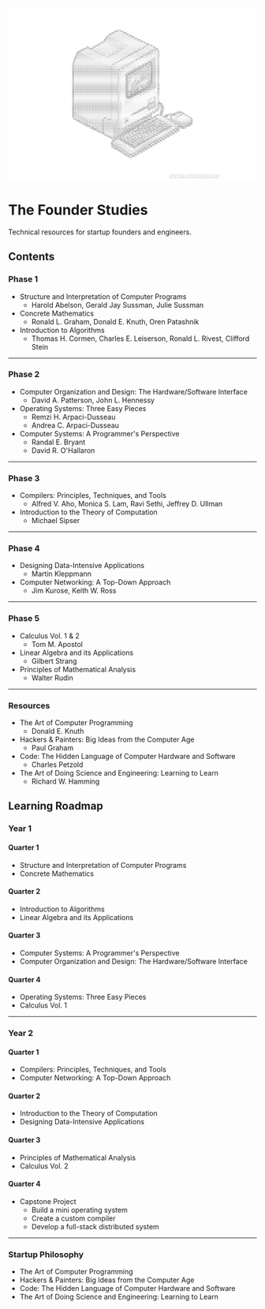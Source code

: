 ![ASCII](./ascii.png)

# The Founder Studies

Technical resources for startup founders and engineers.

## Contents

### Phase 1

- Structure and Interpretation of Computer Programs
  - Harold Abelson, Gerald Jay Sussman, Julie Sussman
- Concrete Mathematics
  - Ronald L. Graham, Donald E. Knuth, Oren Patashnik
- Introduction to Algorithms
  - Thomas H. Cormen, Charles E. Leiserson, Ronald L. Rivest, Clifford Stein

---

### Phase 2

- Computer Organization and Design: The Hardware/Software Interface
  - David A. Patterson, John L. Hennessy
- Operating Systems: Three Easy Pieces
  - Remzi H. Arpaci-Dusseau
  - Andrea C. Arpaci-Dusseau
- Computer Systems: A Programmer's Perspective
  - Randal E. Bryant
  - David R. O'Hallaron

---

### Phase 3

- Compilers: Principles, Techniques, and Tools
  - Alfred V. Aho, Monica S. Lam, Ravi Sethi, Jeffrey D. Ullman
- Introduction to the Theory of Computation
  - Michael Sipser

---

### Phase 4

- Designing Data-Intensive Applications
  - Martin Kleppmann
- Computer Networking: A Top-Down Approach
  - Jim Kurose, Keith W. Ross

---

### Phase 5

- Calculus Vol. 1 & 2
  - Tom M. Apostol
- Linear Algebra and its Applications
  - Gilbert Strang
- Principles of Mathematical Analysis
  - Walter Rudin

---

### Resources

- The Art of Computer Programming
  - Donald E. Knuth
- Hackers & Painters: Big Ideas from the Computer Age
  - Paul Graham
- Code: The Hidden Language of Computer Hardware and Software
  - Charles Petzold
- The Art of Doing Science and Engineering: Learning to Learn
  - Richard W. Hamming



## Learning Roadmap

### Year 1

#### Quarter 1

- Structure and Interpretation of Computer Programs
- Concrete Mathematics

#### Quarter 2

- Introduction to Algorithms
- Linear Algebra and its Applications

#### Quarter 3

- Computer Systems: A Programmer's Perspective
- Computer Organization and Design: The Hardware/Software Interface

#### Quarter 4

- Operating Systems: Three Easy Pieces
- Calculus Vol. 1

---

### Year 2

#### Quarter 1

- Compilers: Principles, Techniques, and Tools
- Computer Networking: A Top-Down Approach

#### Quarter 2

- Introduction to the Theory of Computation
- Designing Data-Intensive Applications

#### Quarter 3

- Principles of Mathematical Analysis
- Calculus Vol. 2

#### Quarter 4

- Capstone Project
  - Build a mini operating system
  - Create a custom compiler
  - Develop a full-stack distributed system

---

### Startup Philosophy

- The Art of Computer Programming
- Hackers & Painters: Big Ideas from the Computer Age
- Code: The Hidden Language of Computer Hardware and Software
- The Art of Doing Science and Engineering: Learning to Learn
